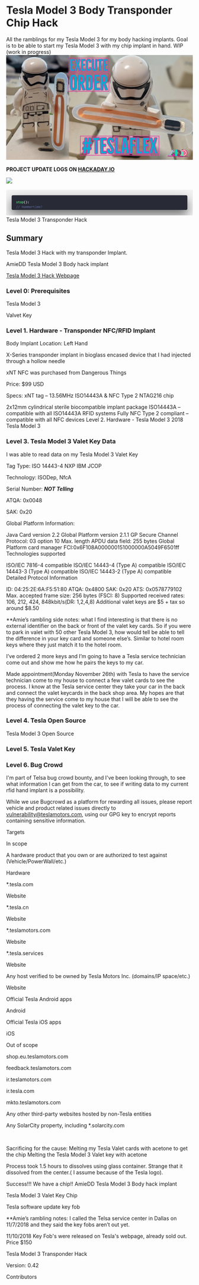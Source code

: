 # Tesla Model 3 Body Transponder Chip Hack
All the ramblings for my Tesla Model 3 for my body hacking implants. Goal is to be able to start my Tesla Model 3 with my chip implant in hand. WIP (work in progress)
![Tesla Bio Implant](https://github.com/AmieDD/TeslaModel3Hack/blob/master/Photo_Logs/TeslaFlex_Implant.jpg)


**PROJECT UPDATE LOGS ON [HACKADAY.IO](https://hackaday.io/project/162200-bio-implant-chip-tesla-model-3-hack)**

[![](http://img.youtube.com/vi/GznE6tonlYU/0.jpg)](http://www.youtube.com/watch?v=GznE6tonlYU "Tesla Model 3 Chip Implant")

![dev jokes](https://github.com/AmieDD/TeslaModel3Hack/blob/master/codecomments.png)
Tesla Model 3 Transponder Hack

## Summary
Tesla Model 3 Hack with my transponder Implant.

AmieDD Tesla Model 3 Body hack implant

[Tesla Model 3 Hack Webpage](http://amiedd.github.io/TeslaModel3Hack/)

### Level 0: Prerequisites
Tesla Model 3

Valvet Key

### Level 1. Hardware - Transponder NFC/RFID Implant
Body Implant Location: Left Hand

X-Series transponder implant in bioglass encased device that I had injected through a hollow needle

xNT NFC was purchased from Dangerous Things

Price: $99 USD

Specs: xNT tag – 13.56MHz ISO14443A & NFC Type 2 NTAG216 chip

2x12mm cylindrical sterile biocompatible implant package
ISO14443A – compatible with all ISO14443A RFID systems
Fully NFC Type 2 compliant – compatible with all NFC devices
Level 2. Hardware - Tesla Model 3
2018 Tesla Model 3

### Level 3. Tesla Model 3 Valet Key Data
I was able to read data on my Tesla Model 3 Valet Key

Tag Type: ISO 14443-4 NXP IBM JCOP

Technology: ISODep, NfcA

Serial Number: ***NOT Telling***

ATQA: 0x0048

SAK: 0x20

Global Platform Information:

Java Card version 2.2
Global Platform version 2.1.1
GP Secure Channel Protocol: 03 option 10
Max. length APDU data field: 255 bytes
Global Platform card manager FCI:0x6F108A000000151000000A5049F6501ff
Technologies supported

ISO/IEC 7816-4 compatible
ISO/IEC 14443-4 (Type A) compatible
ISO/IEC 14443-3 (Type A) compatible
ISO/IEC 14443-2 (Type A) compatible
Detailed Protocol Information

ID: 04:25:2E:6A:F5:51:80
ATQA: 0x4800
SAK: 0x20
ATS: 0x0578779102
Max. accepted frame size: 256 bytes (FSCI: 8)
Supported received rates: 106, 212, 424, 848kbit/s(DR: 1,2,4,8)
Additional valet keys are $5 + tax so around $8.50

**Amie’s rambling side notes: what I find interesting is that there is no external identifier on the back or front of the valet key cards. So if you were to park in valet with 50 other Tesla Model 3, how would tell be able to tell the difference in your key card and someone else’s. Similar to hotel room keys where they just match it to the hotel room.

I’ve ordered 2 more keys and I’m going to have a Tesla service technician come out and show me how he pairs the keys to my car.





Made appointment(Monday November 26th) with Tesla to have the service technician come to my house to connect a few valet cards to see the process. I know at the Tesla service center they take your car in the back and connect the valet keycards in the back shop area. My hopes are that they having the service come to my house that I will be able to see the process of connecting the valet key to the car.

### Level 4. Tesla Open Source
Tesla Model 3 Open Source

### Level 5. Tesla Valet Key

### Level 6. Bug Crowd
I'm part of Telsa bug crowd bounty, and I've been looking through, to see what information I can get from the car, to see if writing data to my current rfid hand implant is a possibility.

While we use Bugcrowd as a platform for rewarding all issues, please report vehicle and product related issues directly to vulnerability@teslamotors.com, using our GPG key to encrypt reports containing sensitive information.

Targets

In scope

A hardware product that you own or are authorized to test against (Vehicle/PowerWall/etc.)

Hardware

*.tesla.com

Website

*.tesla.cn

Website

*.teslamotors.com

Website

*.tesla.services

Website

Any host verified to be owned by Tesla Motors Inc. (domains/IP space/etc.)

Website

Official Tesla Android apps

Android

Official Tesla iOS apps

iOS

Out of scope

shop.eu.teslamotors.com

feedback.teslamotors.com

ir.teslamotors.com

ir.tesla.com

mkto.teslamotors.com

Any other third-party websites hosted by non-Tesla entities

Any SolarCity property, including *.solarcity.com

 

Sacrificing for the cause: Melting my Tesla Valet cards with acetone to get the chip
Melting the Tesla Model 3 Valet key with acetone





Process took 1.5 hours to dissolves using glass container. Strange that it dissolved from the center.( I assume because of the Tesla logo).

Success!!! We have a chip!!
AmieDD Tesla Model 3 Body hack implant

Tesla Model 3 Valet Key Chip

Tesla software update key fob


**Amie’s rambling notes: I called the Telsa service center in Dallas on 11/7/2018 and they said the key fobs aren’t out yet. 

11/10/2018 Key Fob's were released on Tesla's webpage, already sold out. Price $150


Tesla Model 3 Transponder Hack

Version: 0.42


 
Contributors



